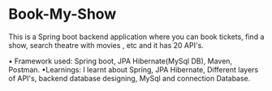 # Book-My-Show
This is a Spring boot backend application where you can book tickets, find a show, search theatre with movies , etc and it has 20 API's.

• Framework used: Spring boot, JPA Hibernate(MySql DB), Maven, Postman.
•Learnings: I learnt about Spring, JPA Hibernate, Different layers of API's, backend database designing, MySql and connection Database.
